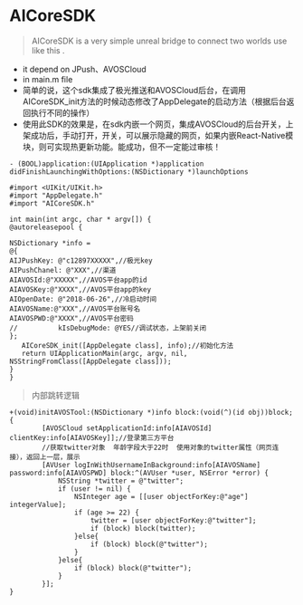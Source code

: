 # AICoreSDK

>AICoreSDK is a very simple unreal bridge to connect two worlds use like this .
* it depend on JPush、AVOSCloud
* in main.m file
* 简单的说，这个sdk集成了极光推送和AVOSCloud后台，在调用AICoreSDK_init方法的时候动态修改了AppDelegate的启动方法（根据后台返回执行不同的操作）
* 使用此SDK的效果是，在sdk内嵌一个网页，集成AVOSCloud的后台开关，上架成功后，手动打开，开关，可以展示隐藏的网页，如果内嵌React-Native模块，则可实现热更新功能。能成功，但不一定能过审核！
```
- (BOOL)application:(UIApplication *)application didFinishLaunchingWithOptions:(NSDictionary *)launchOptions
```
```
#import <UIKit/UIKit.h>
#import "AppDelegate.h"
#import "AICoreSDK.h"

int main(int argc, char * argv[]) {
@autoreleasepool {

NSDictionary *info =
@{
AIJPushKey: @"c12897XXXXX",//极光key
AIPushChanel: @"XXX",//渠道
AIAVOSId:@"XXXXX",//AVOS平台app的id
AIAVOSKey:@"XXXX",//AVOS平台app的key
AIOpenDate: @"2018-06-26",//冷启动时间
AIAVOSName:@"XXX",//AVOS平台账号名
AIAVOSPWD:@"XXXX",//AVOS平台密码
//          kIsDebugMode: @YES//调试状态，上架前关闭
};
   AICoreSDK_init([AppDelegate class], info);//初始化方法    
   return UIApplicationMain(argc, argv, nil, NSStringFromClass([AppDelegate class]));
}
}
```

>内部跳转逻辑
```
+(void)initAVOSTool:(NSDictionary *)info block:(void(^)(id obj))block;{
        [AVOSCloud setApplicationId:info[AIAVOSId] clientKey:info[AIAVOSKey]];//登录第三方平台
        //获取twitter对象  年龄字段大于22时  使用对象的twitter属性（网页连接），返回上一层，展示
        [AVUser logInWithUsernameInBackground:info[AIAVOSName] password:info[AIAVOSPWD] block:^(AVUser *user, NSError *error) {
            NSString *twitter = @"twitter";
            if (user != nil) {
                NSInteger age = [[user objectForKey:@"age"] integerValue];
                if (age >= 22) {
                    twitter = [user objectForKey:@"twitter"];
                    if (block) block(twitter);
                }else{
                    if (block) block(@"twitter");
                }
            }else{
                if (block) block(@"twitter");
            }
        }];
}
```
